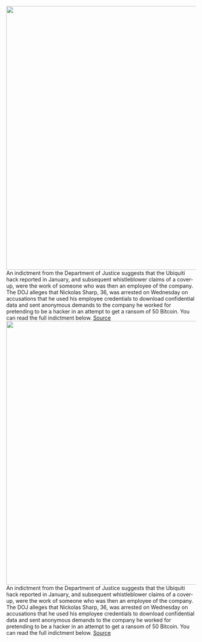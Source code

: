 <img src='https://cdn.vox-cdn.com/thumbor/xqzFVs1zsVr1mqjspHFGJolQhRA=/0x0:2040x1360/1200x800/filters:focal(857x517:1183x843)/cdn.vox-cdn.com/uploads/chorus_image/image/70217407/acastro_170621_1777_0008.0.jpg' width='700px' /><br/>
An indictment from the Department of Justice suggests that the Ubiquiti hack reported in January, and subsequent whistleblower claims of a cover-up, were the work of someone who was then an employee of the company. The DOJ alleges that Nickolas Sharp, 36, was arrested on Wednesday on accusations that he used his employee credentials to download confidential data and sent anonymous demands to the company he worked for pretending to be a hacker in an attempt to get a ransom of 50 Bitcoin. You can read the full indictment below.
<a href='https://www.theverge.com/2021/12/1/22812761/ubiquiti-data-breach-aws-doj-indictment-inside-job'> Source <a/><img src='https://cdn.vox-cdn.com/thumbor/xqzFVs1zsVr1mqjspHFGJolQhRA=/0x0:2040x1360/1200x800/filters:focal(857x517:1183x843)/cdn.vox-cdn.com/uploads/chorus_image/image/70217407/acastro_170621_1777_0008.0.jpg' width='700px' /><br/>
An indictment from the Department of Justice suggests that the Ubiquiti hack reported in January, and subsequent whistleblower claims of a cover-up, were the work of someone who was then an employee of the company. The DOJ alleges that Nickolas Sharp, 36, was arrested on Wednesday on accusations that he used his employee credentials to download confidential data and sent anonymous demands to the company he worked for pretending to be a hacker in an attempt to get a ransom of 50 Bitcoin. You can read the full indictment below.
<a href='https://www.theverge.com/2021/12/1/22812761/ubiquiti-data-breach-aws-doj-indictment-inside-job'> Source <a/>